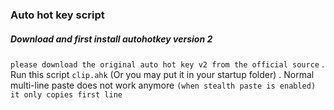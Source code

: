 ### Auto hot key script
##### Download and first install autohotkey version 2
```please download the original auto hot key v2 from the official source```
. Run this script `clip.ahk` (Or you may put it in your startup folder) .
Normal multi-line paste does not work anymore `(when stealth paste is enabled)
it only copies first line`

